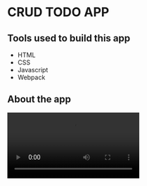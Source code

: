 # CRUD TODO APP
## Tools used to build this app
* HTML
* CSS
* Javascript
* Webpack
## About the app
<video src='./video/player.mp4' width=300/>
